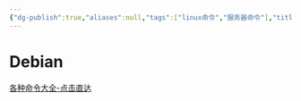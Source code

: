 ```yaml
---
{"dg-publish":true,"aliases":null,"tags":["linux命令","服务器命令"],"title":"linux命令","permalink":"/0101 底层Linux/周边/linux命令/","dgPassFrontmatter":true,"noteIcon":""}
---
```



# Debian

[各种命令大全-点击直达](https://www.w3cschool.cn/linux/) 

